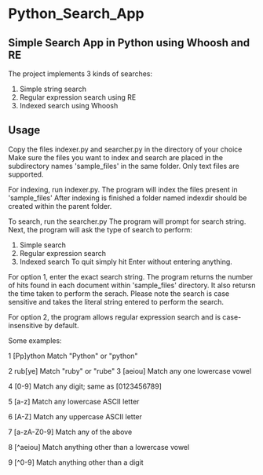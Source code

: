 #  Python_Search_App
## Simple Search App in Python using Whoosh and RE

The project implements 3 kinds of searches: 

1. Simple string search
2. Regular expression search using RE
3. Indexed search using Whoosh

## Usage
Copy the files indexer.py and searcher.py in the directory of your choice
Make sure the files you want to index and search are placed in the subdirectory names 'sample_files' in the same folder.
Only text files are supported.

For indexing, run indexer.py. The program will index the files present in 'sample_files'
After indexing is finished a folder named indexdir should be created within the parent folder.

To search, run the searcher.py
The program will prompt for search string.
Next, the program will ask the type of search to perform:
1. Simple search
2. Regular expression search
3. Indexed search
To quit simply hit Enter without entering anything.

For option 1, enter the exact search string. The program returns the number of hits found in each document within 'sample_files' directory. It also retursn the time taken to perform the serach. Please note the search is case sensitive and takes the literal string entered to perform the search.

For option 2, the program allows regular expression search and is case-insensitive by default.

Some examples:

1	[Pp]ython
Match "Python" or "python"

2 rub[ye]
Match "ruby" or "rube"
3 [aeiou]
Match any one lowercase vowel

4 [0-9]
Match any digit; same as [0123456789]

5 [a-z]
Match any lowercase ASCII letter

6 [A-Z]
Match any uppercase ASCII letter

7 [a-zA-Z0-9]
Match any of the above

8 [^aeiou]
Match anything other than a lowercase vowel

9 [^0-9]
Match anything other than a digit

